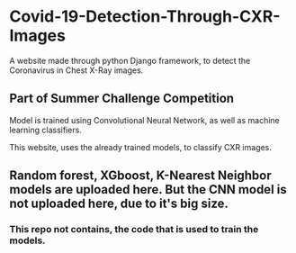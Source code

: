 # Covid-19-Detection-Through-CXR-Images
A website made through python Django framework, to detect the Coronavirus in Chest X-Ray images.
## Part of Summer Challenge Competition
Model is trained using Convolutional Neural Network, as well as machine learning classifiers.

This website, uses the already trained models, to classify CXR images.
## Random forest, XGboost, K-Nearest Neighbor models are uploaded here. But the CNN model is not uploaded here, due to it's big size.
### This repo not contains, the code that is used to train the models.

